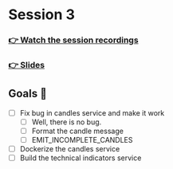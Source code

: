 # Session 3
### [👉 Watch the session recordings]()

### [👉 Slides]()


## Goals 🎯

- [ ] Fix bug in candles service and make it work
    - [ ] Well, there is no bug.
    - [ ] Format the candle message
    - [ ] EMIT_INCOMPLETE_CANDLES
    
- [ ] Dockerize the candles service
- [ ] Build the technical indicators service